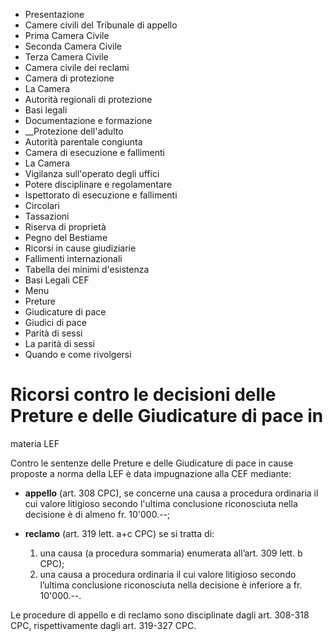   * Presentazione
  * Camere civili del Tribunale di appello
  * Prima Camera Civile
  * Seconda Camera Civile
  * Terza Camera Civile
  * Camera civile dei reclami
  * Camera di protezione
  * La Camera
  * Autorità regionali di protezione
  * Basi legali
  * Documentazione e formazione
  *  __Protezione dell'adulto
  * Autorità parentale congiunta
  * Camera di esecuzione e fallimenti
  * La Camera
  * Vigilanza sull'operato degli uffici
  * Potere disciplinare e regolamentare
  * Ispettorato di esecuzione e fallimenti
  * Circolari
  * Tassazioni
  * Riserva di proprietà
  * Pegno del Bestiame
  * Ricorsi in cause giudiziarie
  * Fallimenti internazionali
  * Tabella dei minimi d'esistenza
  * Basi Legali CEF
  * Menu
  * Preture
  * Giudicature di pace
  * Giudici di pace
  * Parità di sessi 
  * La parità di sessi
  * Quando e come rivolgersi

#  Ricorsi contro le decisioni delle Preture e delle Giudicature di pace in
materia LEF

Contro le sentenze delle Preture e delle Giudicature di pace in cause proposte
a norma della LEF è data impugnazione alla CEF mediante:

  *  **appello** (art. 308 CPC), se concerne una causa a procedura ordinaria il cui valore litigioso secondo l'ultima conclusione riconosciuta nella decisione è di almeno fr. 10'000.--;   

  * **reclamo** (art. 319 lett. a+c CPC) se si tratta di:   
  

    1. una causa (a procedura sommaria) enumerata all’art. 309 lett. b CPC);
    2. una causa a procedura ordinaria il cui valore litigioso secondo l’ultima conclusione riconosciuta nella decisione è inferiore a fr. 10'000.--.

Le procedure di appello e di reclamo sono disciplinate dagli art. 308-318 CPC,
rispettivamente dagli art. 319-327 CPC.

